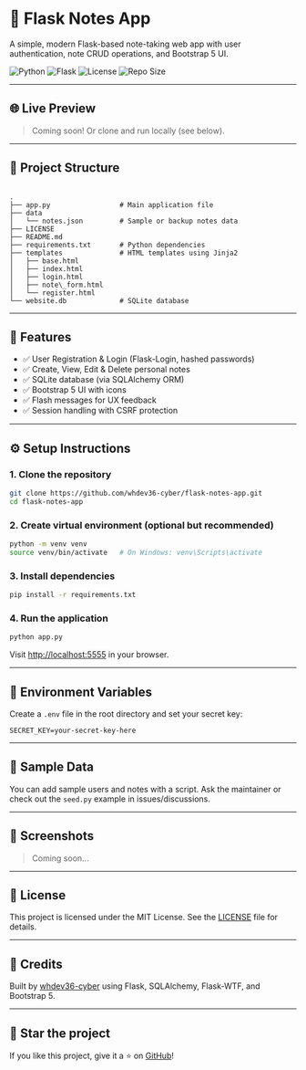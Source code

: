 # 📝 Flask Notes App

A simple, modern Flask-based note-taking web app with user authentication, note CRUD operations, and Bootstrap 5 UI.

![Python](https://img.shields.io/badge/Python-3.10+-blue.svg)
![Flask](https://img.shields.io/badge/Flask-2.x-lightgrey.svg)
![License](https://img.shields.io/github/license/whdev36-cyber/flask-notes-app)
![Repo Size](https://img.shields.io/github/repo-size/whdev36-cyber/flask-notes-app)

---

## 🌐 Live Preview

> Coming soon! Or clone and run locally (see below).

---

## 📁 Project Structure

```

.
├── app.py                 # Main application file
├── data
│   └── notes.json         # Sample or backup notes data
├── LICENSE
├── README.md
├── requirements.txt       # Python dependencies
├── templates              # HTML templates using Jinja2
│   ├── base.html
│   ├── index.html
│   ├── login.html
│   ├── note\_form.html
│   └── register.html
└── website.db             # SQLite database

````

---

## 🚀 Features

- ✅ User Registration & Login (Flask-Login, hashed passwords)
- ✅ Create, View, Edit & Delete personal notes
- ✅ SQLite database (via SQLAlchemy ORM)
- ✅ Bootstrap 5 UI with icons
- ✅ Flash messages for UX feedback
- ✅ Session handling with CSRF protection

---

## ⚙️ Setup Instructions

### 1. Clone the repository

```bash
git clone https://github.com/whdev36-cyber/flask-notes-app.git
cd flask-notes-app
````

### 2. Create virtual environment (optional but recommended)

```bash
python -m venv venv
source venv/bin/activate   # On Windows: venv\Scripts\activate
```

### 3. Install dependencies

```bash
pip install -r requirements.txt
```

### 4. Run the application

```bash
python app.py
```

Visit [http://localhost:5555](http://localhost:5555) in your browser.

---

## 🔐 Environment Variables

Create a `.env` file in the root directory and set your secret key:

```env
SECRET_KEY=your-secret-key-here
```

---

## 🧪 Sample Data

You can add sample users and notes with a script. Ask the maintainer or check out the `seed.py` example in issues/discussions.

---

## 📸 Screenshots

> Coming soon...

---

## 📄 License

This project is licensed under the MIT License. See the [LICENSE](./LICENSE) file for details.

---

## 🙌 Credits

Built by [whdev36-cyber](https://github.com/whdev36-cyber) using Flask, SQLAlchemy, Flask-WTF, and Bootstrap 5.

---

## 🌟 Star the project

If you like this project, give it a ⭐ on [GitHub](https://github.com/whdev36-cyber/flask-notes-app)!

